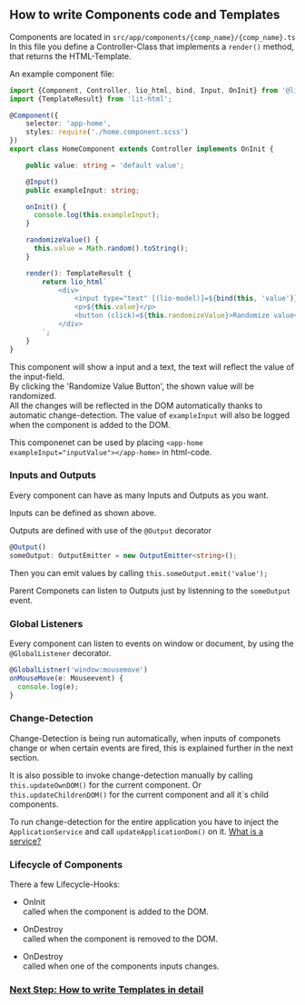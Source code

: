 ## How to write Components code and Templates

Components are located in `src/app/components/{comp_name}/{comp_name}.ts` <br>
In this file you define a Controller-Class that implements a `render()` method, that returns the HTML-Template. 

An example component file:

```ts
import {Component, Controller, lio_html, bind, Input, OnInit} from '@lio-spa/core';
import {TemplateResult} from 'lit-html';

@Component({
    selector: 'app-home',
    styles: require('./home.component.scss')
})
export class HomeComponent extends Controller implements OnInit {

    public value: string = 'default value';

    @Input()
    public exampleInput: string;

    onInit() {
      console.log(this.exampleInput);
    }

    randomizeValue() {
      this.value = Math.random().toString();
    }

    render(): TemplateResult {
        return lio_html`
            <div>
                <input type="text" [(lio-model)]=${bind(this, 'value')}>
                <p>${this.value}</p>
                <button (click)=${this.randomizeValue}>Randomize value</button>
            </div>
        `;
    }
}
```

This component will show a input and a text, the text will reflect the value of the input-field.<br>
By clicking the 'Randomize Value Button', the shown value will be randomized.<br>
All the changes will be reflected in the DOM automatically thanks to automatic change-detection.
The value of `exampleInput` will also be logged when the component is added to the DOM.

This componenet can be used by placing `<app-home exampleInput="inputValue"></app-home>` in html-code.

### Inputs and Outputs

Every component can have as many Inputs and Outputs as you want.

Inputs can be defined as shown above.

Outputs are defined with use of the `@Output` decorator

```ts
@Output()
someOutput: OutputEmitter = new OutputEmitter<string>();
```

Then you can emit values by calling `this.someOutput.emit('value');`

Parent Componets can listen to Outputs just by listenning to the `someOutput` event.

### Global Listeners
Every component can listen to events on window or document, by using the `@GlobalListener` decorator.

```ts
@GlobalListner('window:mousemove')
onMouseMove(e: Mouseevent) {
  console.log(e);
}
```

### Change-Detection 

Change-Detection is being run automatically, when inputs of componets change or when certain events are fired, this is explained further in the next section.

It is also possible to invoke change-detection manually by calling `this.updateOwnDOM()` for the current component.
Or `this.updateChildrenDOM()` for the current component and all it´s child components.

To run change-detection for the entire application you have to inject the `ApplicationService` and call `updateApplicationDom()` on it.
[What is a service?](services.md)

### Lifecycle of Components

There a few Lifecycle-Hooks:

- OnInit<br>
  called when the component is added to the DOM.
  
- OnDestroy<br>
  called when the component is removed to the DOM.
 
- OnDestroy<br>
  called when one of the components inputs changes.

### [Next Step: How to write Templates in detail](templating.md)
